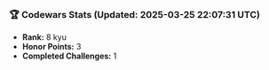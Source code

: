 ### 🏆 Codewars Stats (Updated: 2025-03-25 22:07:31 UTC)

- **Rank:** 8 kyu
- **Honor Points:** 3
- **Completed Challenges:** 1
